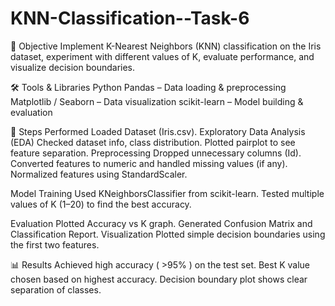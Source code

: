 # KNN-Classification--Task-6
📌 Objective
Implement K-Nearest Neighbors (KNN) classification on the Iris dataset, experiment with different values of K, evaluate performance, and visualize decision boundaries.

🛠 Tools & Libraries
Python
Pandas – Data loading & preprocessing
Matplotlib / Seaborn – Data visualization
scikit-learn – Model building & evaluation

📂 Steps Performed
Loaded Dataset (Iris.csv).
Exploratory Data Analysis (EDA)
Checked dataset info, class distribution.
Plotted pairplot to see feature separation.
Preprocessing
Dropped unnecessary columns (Id).
Converted features to numeric and handled missing values (if any).
Normalized features using StandardScaler.

Model Training
Used KNeighborsClassifier from scikit-learn.
Tested multiple values of K (1–20) to find the best accuracy.

Evaluation
Plotted Accuracy vs K graph.
Generated Confusion Matrix and Classification Report.
Visualization
Plotted simple decision boundaries using the first two features.

📊 Results
Achieved high accuracy ( >95% ) on the test set.
Best K value chosen based on highest accuracy.
Decision boundary plot shows clear separation of classes.
